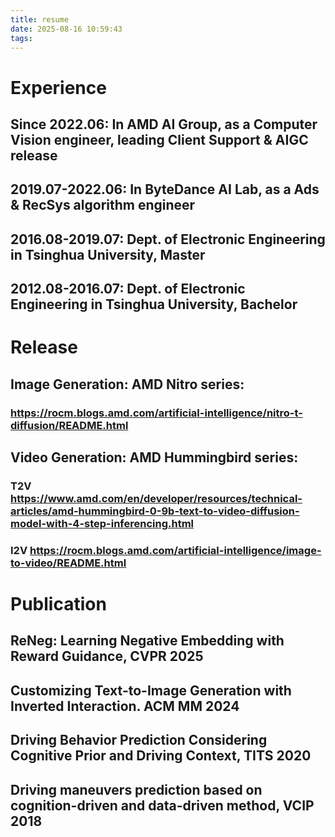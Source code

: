 ```yaml
---
title: resume
date: 2025-08-16 10:59:43
tags:
---
```


# Experience  
## Since 2022.06: In AMD AI Group, as a Computer Vision engineer, leading Client Support & AIGC release  
## 2019.07-2022.06: In ByteDance AI Lab, as a Ads & RecSys algorithm engineer  
## 2016.08-2019.07: Dept. of Electronic Engineering in Tsinghua University, Master  
## 2012.08-2016.07: Dept. of Electronic Engineering in Tsinghua University, Bachelor  


# Release  
## Image Generation: AMD Nitro series:  
### https://rocm.blogs.amd.com/artificial-intelligence/nitro-t-diffusion/README.html  
## Video Generation: AMD Hummingbird series:  
### T2V https://www.amd.com/en/developer/resources/technical-articles/amd-hummingbird-0-9b-text-to-video-diffusion-model-with-4-step-inferencing.html  
### I2V https://rocm.blogs.amd.com/artificial-intelligence/image-to-video/README.html


# Publication  
## ReNeg: Learning Negative Embedding with Reward Guidance, CVPR 2025  
## Customizing Text-to-Image Generation with Inverted Interaction. ACM MM 2024  
## Driving Behavior Prediction Considering Cognitive Prior and Driving Context, TITS 2020  
## Driving maneuvers prediction based on cognition-driven and data-driven method, VCIP 2018